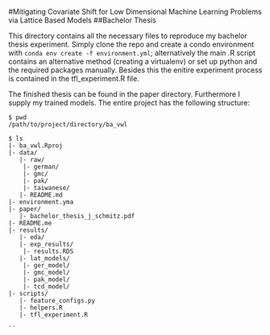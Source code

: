 #Mitigating Covariate Shift for Low Dimensional Machine Learning Problems via Lattice Based Models 
##Bachelor Thesis 

This directory contains all the necessary files to reproduce my bachelor thesis experiment. Simply clone the repo and create a condo environment with `conda env create -f environment.yml`; alternatively the main .R script contains an alternative method (creating a virtualenv) or set up python and the required packages manually. Besides this the enitire experiment process is contained in the tfl_experiment.R file.

The finished thesis can be found in the paper directory. Furthermore I supply my trained models. The entire project has the following structure:

```
$ pwd
/path/to/project/directory/ba_vwl

$ ls
|- ba_vwl.Rproj
|- data/
   |- raw/
	|- german/
	|- gmc/
	|- pak/
	|- taiwanese/
   |- README.md
|- environment.yma
|- paper/
   |- bachelor_thesis_j_schmitz.pdf
|- README.me
|- results/
   |- eda/
   |- exp_results/
	|- results.RDS
   |- lat_models/
	|- ger_model/
	|- gmc_model/
	|- pak_model/
	|- tcd_model/
|- scripts/
   |- feature_configs.py
   |- helpers.R
   |- tfl_experiment.R

``